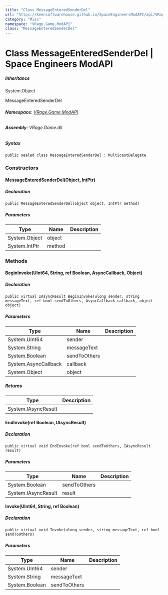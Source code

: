 ```yaml
---
title: "Class MessageEnteredSenderDel"
url: "https://keensoftwarehouse.github.io/SpaceEngineersModAPI/api/VRage.Game.ModAPI.MessageEnteredSenderDel.html"
category: "Misc"
namespace: "VRage.Game.ModAPI"
class: "MessageEnteredSenderDel"
---
```


# Class MessageEnteredSenderDel | Space Engineers ModAPI

##### Inheritance

System.Object

MessageEnteredSenderDel

###### **Namespace**: [VRage.Game.ModAPI](https://keensoftwarehouse.github.io/SpaceEngineersModAPI/api/VRage.Game.ModAPI.html)

###### **Assembly**: VRage.Game.dll

##### Syntax

```
public sealed class MessageEnteredSenderDel : MulticastDelegate
```

### [](#constructors)Constructors

#### [](#VRage_Game_ModAPI_MessageEnteredSenderDel__ctor_System_Object_System_IntPtr_)MessageEnteredSenderDel(Object, IntPtr)

##### Declaration

```
public MessageEnteredSenderDel(object object, IntPtr method)
```

##### Parameters

| Type | Name | Description |
| --- | --- | --- |
| System.Object | object |     |
| System.IntPtr | method |     |

### [](#methods)Methods

#### [](#VRage_Game_ModAPI_MessageEnteredSenderDel_BeginInvoke_System_UInt64_System_String_System_Boolean__System_AsyncCallback_System_Object_)BeginInvoke(UInt64, String, ref Boolean, AsyncCallback, Object)

##### Declaration

```
public virtual IAsyncResult BeginInvoke(ulong sender, string messageText, ref bool sendToOthers, AsyncCallback callback, object object)
```

##### Parameters

| Type | Name | Description |
| --- | --- | --- |
| System.UInt64 | sender |     |
| System.String | messageText |     |
| System.Boolean | sendToOthers |     |
| System.AsyncCallback | callback |     |
| System.Object | object |     |

##### Returns

| Type | Description |
| --- | --- |
| System.IAsyncResult |     |

#### [](#VRage_Game_ModAPI_MessageEnteredSenderDel_EndInvoke_System_Boolean__System_IAsyncResult_)EndInvoke(ref Boolean, IAsyncResult)

##### Declaration

```
public virtual void EndInvoke(ref bool sendToOthers, IAsyncResult result)
```

##### Parameters

| Type | Name | Description |
| --- | --- | --- |
| System.Boolean | sendToOthers |     |
| System.IAsyncResult | result |     |

#### [](#VRage_Game_ModAPI_MessageEnteredSenderDel_Invoke_System_UInt64_System_String_System_Boolean__)Invoke(UInt64, String, ref Boolean)

##### Declaration

```
public virtual void Invoke(ulong sender, string messageText, ref bool sendToOthers)
```

##### Parameters

| Type | Name | Description |
| --- | --- | --- |
| System.UInt64 | sender |     |
| System.String | messageText |     |
| System.Boolean | sendToOthers |     |
